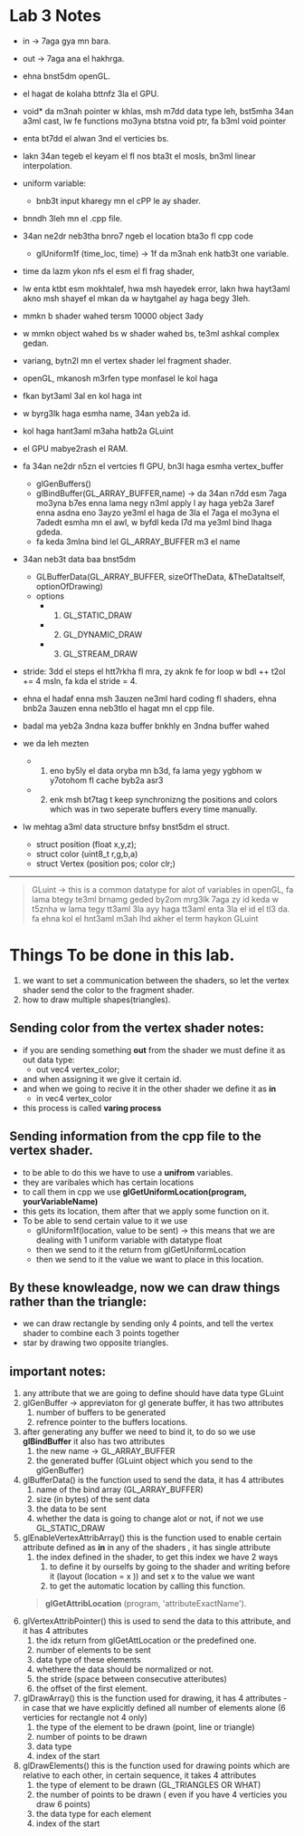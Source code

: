 # Lab 3 Notes 
* in -> 7aga gya mn bara.
* out -> 7aga ana el hakhrga. 
* ehna bnst5dm openGL.
* el hagat de kolaha bttnfz 3la el GPU. 
* void* da m3nah pointer w khlas, msh m7dd data type leh, bst5mha 34an a3ml cast, lw fe functions mo3yna btstna void ptr, fa b3ml void pointer
* enta bt7dd el alwan 3nd el verticies bs. 

* lakn 34an tegeb el keyam el fl nos bta3t el mosls, bn3ml linear interpolation. 

* uniform variable:
  * bnb3t input kharegy mn el cPP le ay shader. 
* bnndh 3leh mn el .cpp file.
* 34an ne2dr neb3tha bnro7 ngeb el location bta3o fl cpp code 
  * glUniform1f (time_loc, time) -> 1f da m3nah enk hatb3t one variable. 
* time da lazm ykon nfs el esm el fl frag shader, 
* lw enta ktbt esm mokhtalef, hwa msh hayedek error, lakn hwa hayt3aml akno msh shayef el mkan da w haytgahel ay haga begy 3leh.
* mmkn b shader wahed tersm 10000 object 3ady
* w mmkn object wahed bs w shader wahed bs, te3ml ashkal complex gedan. 
* variang, bytn2l mn el vertex shader lel fragment shader. 
* openGL, mkanosh m3rfen type monfasel le kol haga
* fkan byt3aml 3al en kol haga int
* w byrg3lk haga esmha name, 34an yeb2a id. 
* kol haga hant3aml m3aha hatb2a GLuint
* el GPU mabye2rash el RAM. 
* fa 34an ne2dr n5zn el vertcies fl GPU, bn3l haga esmha vertex_buffer 
  * glGenBuffers()
  * glBindBuffer(GL_ARRAY_BUFFER,name) -> da 34an n7dd esm 7aga mo3yna b7es enna lama negy n3ml apply l ay haga yeb2a 3aref enna asdna eno 3ayzo ye3ml el haga de 3la el 7aga el mo3yna el 7adedt esmha mn el awl, w byfdl keda l7d ma ye3ml bind lhaga gdeda.
  * fa keda 3mlna bind lel GL_ARRAY_BUFFER m3 el name

* 34an neb3t data baa bnst5dm 
  * GLBufferData(GL_ARRAY_BUFFER, sizeOfTheData, &TheDataItself, optionOfDrawing)
  * options
    * 1. GL_STATIC_DRAW
    * 2. GL_DYNAMIC_DRAW
    * 3. GL_STREAM_DRAW

*  stride: 3dd el steps el htt7rkha fl mra, zy aknk fe for loop w bdl ++ t2ol += 4 msln, fa kda el stride = 4.
*  ehna el hadaf enna msh 3auzen ne3ml hard coding fl shaders, ehna bnb2a 3auzen enna neb3tlo el hagat mn el cpp file.
*  badal ma yeb2a 3ndna kaza buffer bnkhly en 3ndna buffer wahed
* we da leh mezten
  * 1. eno by5ly el data oryba mn b3d, fa lama yegy ygbhom w y7otohom fl cache byb2a asr3
  * 2. enk msh bt7tag t keep synchronizng the positions and colors which was in two  seperate buffers every time manually.
* lw mehtag a3ml data structure bnfsy bnst5dm el struct.
  * struct position (float x,y,z);
  * struct color (uint8_t r,g,b,a)
  * struct Vertex (position pos; color clr;)

------------
> GLuint -> this is a common datatype for alot of variables in openGL, fa lama btegy te3ml brnamg geded by2om mrg3lk 7aga zy id keda w t5znha w lama tegy tt3aml 3la ayy haga tt3aml enta 3la el id el tl3 da. fa ehna kol el hnt3aml m3ah lhd akher el term haykon GLuint 
# Things To be done in this lab.
1. we want to set a communication between the shaders, so let the vertex shader send the color to the fragment shader. 
2. how to draw multiple shapes(triangles).
  ## Sending color from the vertex shader notes: 
* if you are sending something **out** from the shader we must define it as out data type:
  * out vec4 vertex_color; 
* and when assigning it we give it certain id. 
* and when we going to recive it in the other shader we define it as **in** 
  * in vec4 vertex_color
* this process is called **varing process**

## Sending information from the cpp file to the vertex shader. 
* to be able to do this we have to use a **unifrom** variables.
* they are varibales which has certain locations
* to call them in cpp we use **glGetUniformLocation(program, yourVariableName)**
* this gets its location, them after that we apply some function on it. 
* To be able to send certain value to it we use 
  * glUniform1f(location, value to be sent) -> this means that we are dealing with 1 uniform variable with datatype float 
  * then we send to it the return from glGetUniformLocation
  * then we send to it the value we want to place in this location.
## By these knowleadge, now we can draw things rather than the triangle:
* we can draw rectangle by sending only 4 points, and tell the vertex shader to combine each 3 points together
* star by drawing two opposite triangles.


## important notes: 
1. any attribute that we are going to define should have data type GLuint
2. glGenBuffer -> appreviaton for gl generate buffer, it has two attributes 
   1. number of buffers to be generated 
   2. refrence pointer to the buffers locations.
3. after generating any buffer we need to bind it, to do so we use **glBindBuffer** it also has two attributes 
   1. the new name -> GL_ARRAY_BUFFER
   2. the generated buffer (GLuint object which you send to the glGenBuffer)
4. glBufferData() is the function used to send the data, it has 4 attributes 
   1. name of the bind array (GL_ARRAY_BUFFER)
   2. size (in bytes) of the sent data
   3. the data to be sent
   4. whether the data is going to change alot or not, if not we use GL_STATIC_DRAW
5. glEnableVertexAttribArray() this is the function used to enable certain attribute defined as **in** in any of the shaders , it has single attribute
   1. the index defined in the shader, to get this index we have 2 ways 
      1. to define it by ourselfs by going to the shader and writing before it (layout (location  = x )) and set x to the value we want
      2. to get the automatic location by calling this function.
   > **glGetAttribLocation** (program, 'attributeExactName').
6. glVertexAttribPointer() this is used to send the data to this attribute, and it has 4 attributes 
   1. the idx return from glGetAttLocation or the predefined one.
   2. number of elements to be sent
   3. data type of these elements
   4. whethere the data should be normalized or not.
   5. the stride (space between consecutive atteributes)
   6. the offset of the first element.
7. glDrawArray() this is the function used for drawing, it has 4 attributes  - in case that we have explicitly defined all number of elements alone (6 verticies for rectangle not 4 only)
   1. the type of the element to be drawn (point, line or triangle)
   2. number of points to be drawn
   3. data type
   4. index of the start
8. glDrawElements() this is the function used for drawing points which are relative to each other, in  certain sequence, it takes 4 attributes 
   1. the type of element to be drawn (GL_TRIANGLES OR WHAT)
   2. the number of points to be drawn ( even if you have 4 verticies you draw 6 points)
   3. the data type for each element
   4. index of the start